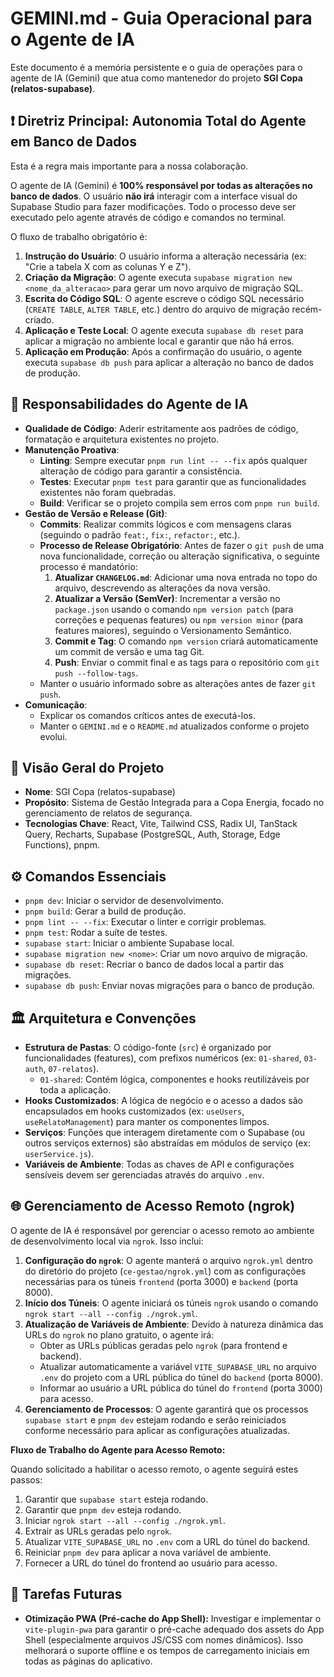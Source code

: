 # GEMINI.md - Guia Operacional para o Agente de IA

Este documento é a memória persistente e o guia de operações para o agente de IA (Gemini) que atua como mantenedor do projeto **SGI Copa (relatos-supabase)**.

## ❗ Diretriz Principal: Autonomia Total do Agente em Banco de Dados

Esta é a regra mais importante para a nossa colaboração.

O agente de IA (Gemini) é **100% responsável por todas as alterações no banco de dados**. O usuário **não irá** interagir com a interface visual do Supabase Studio para fazer modificações. Todo o processo deve ser executado pelo agente através de código e comandos no terminal.

O fluxo de trabalho obrigatório é:

1.  **Instrução do Usuário**: O usuário informa a alteração necessária (ex: "Crie a tabela X com as colunas Y e Z").
2.  **Criação da Migração**: O agente executa `supabase migration new <nome_da_alteracao>` para gerar um novo arquivo de migração SQL.
3.  **Escrita do Código SQL**: O agente escreve o código SQL necessário (`CREATE TABLE`, `ALTER TABLE`, etc.) dentro do arquivo de migração recém-criado.
4.  **Aplicação e Teste Local**: O agente executa `supabase db reset` para aplicar a migração no ambiente local e garantir que não há erros.
5.  **Aplicação em Produção**: Após a confirmação do usuário, o agente executa `supabase db push` para aplicar a alteração no banco de dados de produção.

## 🤖 Responsabilidades do Agente de IA

*   **Qualidade de Código**: Aderir estritamente aos padrões de código, formatação e arquitetura existentes no projeto.
*   **Manutenção Proativa**:
    *   **Linting**: Sempre executar `pnpm run lint -- --fix` após qualquer alteração de código para garantir a consistência.
    *   **Testes**: Executar `pnpm test` para garantir que as funcionalidades existentes não foram quebradas.
    *   **Build**: Verificar se o projeto compila sem erros com `pnpm run build`.
*   **Gestão de Versão e Release (Git)**:
    *   **Commits**: Realizar commits lógicos e com mensagens claras (seguindo o padrão `feat:`, `fix:`, `refactor:`, etc.).
    *   **Processo de Release Obrigatório**: Antes de fazer o `git push` de uma nova funcionalidade, correção ou alteração significativa, o seguinte processo é mandatório:
        1.  **Atualizar `CHANGELOG.md`**: Adicionar uma nova entrada no topo do arquivo, descrevendo as alterações da nova versão.
        2.  **Atualizar a Versão (SemVer)**: Incrementar a versão no `package.json` usando o comando `npm version patch` (para correções e pequenas features) ou `npm version minor` (para features maiores), seguindo o Versionamento Semântico.
        3.  **Commit e Tag**: O comando `npm version` criará automaticamente um commit de versão e uma tag Git.
        4.  **Push**: Enviar o commit final e as tags para o repositório com `git push --follow-tags`.
    *   Manter o usuário informado sobre as alterações antes de fazer `git push`.
*   **Comunicação**:
    *   Explicar os comandos críticos antes de executá-los.
    *   Manter o `GEMINI.md` e o `README.md` atualizados conforme o projeto evolui.

## 🚀 Visão Geral do Projeto

*   **Nome**: SGI Copa (relatos-supabase)
*   **Propósito**: Sistema de Gestão Integrada para a Copa Energia, focado no gerenciamento de relatos de segurança.
*   **Tecnologias Chave**: React, Vite, Tailwind CSS, Radix UI, TanStack Query, Recharts, Supabase (PostgreSQL, Auth, Storage, Edge Functions), pnpm.

## ⚙️ Comandos Essenciais

*   `pnpm dev`: Iniciar o servidor de desenvolvimento.
*   `pnpm build`: Gerar a build de produção.
*   `pnpm lint -- --fix`: Executar o linter e corrigir problemas.
*   `pnpm test`: Rodar a suíte de testes.
*   `supabase start`: Iniciar o ambiente Supabase local.
*   `supabase migration new <nome>`: Criar um novo arquivo de migração.
*   `supabase db reset`: Recriar o banco de dados local a partir das migrações.
*   `supabase db push`: Enviar novas migrações para o banco de produção.

## 🏛️ Arquitetura e Convenções

*   **Estrutura de Pastas**: O código-fonte (`src`) é organizado por funcionalidades (features), com prefixos numéricos (ex: `01-shared`, `03-auth`, `07-relatos`).
    *   `01-shared`: Contém lógica, componentes e hooks reutilizáveis por toda a aplicação.
*   **Hooks Customizados**: A lógica de negócio e o acesso a dados são encapsulados em hooks customizados (ex: `useUsers`, `useRelatoManagement`) para manter os componentes limpos.
*   **Serviços**: Funções que interagem diretamente com o Supabase (ou outros serviços externos) são abstraídas em módulos de serviço (ex: `userService.js`).
*   **Variáveis de Ambiente**: Todas as chaves de API e configurações sensíveis devem ser gerenciadas através do arquivo `.env`.



## 🌐 Gerenciamento de Acesso Remoto (ngrok)

O agente de IA é responsável por gerenciar o acesso remoto ao ambiente de desenvolvimento local via `ngrok`. Isso inclui:

1.  **Configuração do `ngrok`**: O agente manterá o arquivo `ngrok.yml` dentro do diretório do projeto (`ce-gestao/ngrok.yml`) com as configurações necessárias para os túneis `frontend` (porta 3000) e `backend` (porta 8000).
2.  **Início dos Túneis**: O agente iniciará os túneis `ngrok` usando o comando `ngrok start --all --config ./ngrok.yml`.
3.  **Atualização de Variáveis de Ambiente**: Devido à natureza dinâmica das URLs do `ngrok` no plano gratuito, o agente irá:
    *   Obter as URLs públicas geradas pelo `ngrok` (para frontend e backend).
    *   Atualizar automaticamente a variável `VITE_SUPABASE_URL` no arquivo `.env` do projeto com a URL pública do túnel do `backend` (porta 8000).
    *   Informar ao usuário a URL pública do túnel do `frontend` (porta 3000) para acesso.
4.  **Gerenciamento de Processos**: O agente garantirá que os processos `supabase start` e `pnpm dev` estejam rodando e serão reiniciados conforme necessário para aplicar as configurações atualizadas.

**Fluxo de Trabalho do Agente para Acesso Remoto:**

Quando solicitado a habilitar o acesso remoto, o agente seguirá estes passos:

1.  Garantir que `supabase start` esteja rodando.
2.  Garantir que `pnpm dev` esteja rodando.
3.  Iniciar `ngrok start --all --config ./ngrok.yml`.
4.  Extrair as URLs geradas pelo `ngrok`.
5.  Atualizar `VITE_SUPABASE_URL` no `.env` com a URL do túnel do backend.
6.  Reiniciar `pnpm dev` para aplicar a nova variável de ambiente.
7.  Fornecer a URL do túnel do frontend ao usuário para acesso.

## 📝 Tarefas Futuras

*   **Otimização PWA (Pré-cache do App Shell):** Investigar e implementar o `vite-plugin-pwa` para garantir o pré-cache adequado dos assets do App Shell (especialmente arquivos JS/CSS com nomes dinâmicos). Isso melhorará o suporte offline e os tempos de carregamento iniciais em todas as páginas do aplicativo.
